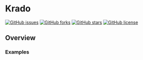 # Krado

[![GitHub issues](https://img.shields.io/github/issues/novalumo/krado?style=for-the-badge)](https://github.com/novalumo/krado/issues)
[![GitHub forks](https://img.shields.io/github/forks/novalumo/krado?style=for-the-badge)](https://github.com/novalumo/krado/network)
[![GitHub stars](https://img.shields.io/github/stars/novalumo/krado?style=for-the-badge)](https://github.com/novalumo/krado/stargazers)
[![GitHub license](https://img.shields.io/github/license/novalumo/krado?style=for-the-badge)](https://github.com/novalumo/krado)

## Overview

### Examples
